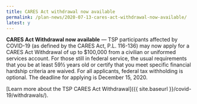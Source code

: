 ```yaml
---
title: CARES Act withdrawal now available
permalink: /plan-news/2020-07-13-cares-act-withdrawal-now-available/
latest: y
---
```


**CARES Act Withdrawal now available** &#8212; TSP participants affected by COVID-19 (as defined by the CARES Act, P.L. 116-136) may now apply for a CARES Act Withdrawal of up to $100,000 from a civilian or uniformed services account. For those still in federal service, the usual requirements that you be at least 59½ years old or certify that you meet specific financial hardship criteria are waived. For all applicants, federal tax withholding is optional. The deadline for applying is December 15, 2020.

[Learn more about the TSP CARES Act Withdrawal]({{ site.baseurl }}/covid-19/withdrawals/).
